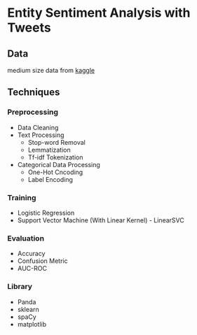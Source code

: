 # Entity Sentiment Analysis with Tweets 
## Data 
medium size data from [kaggle](https://www.kaggle.com/datasets/jp797498e/twitter-entity-sentiment-analysis/data)

## Techniques 
### Preprocessing 
- Data Cleaning
- Text Processing
  - Stop-word Removal
  - Lemmatization
  - Tf-idf Tokenization
- Categorical Data Processing
  - One-Hot Cncoding
  - Label Encoding 

### Training 
- Logistic Regression
- Support Vector Machine (With Linear Kernel) - LinearSVC

### Evaluation 
- Accuracy
- Confusion Metric
- AUC-ROC

### Library
- Panda
- sklearn
- spaCy
- matplotlib


